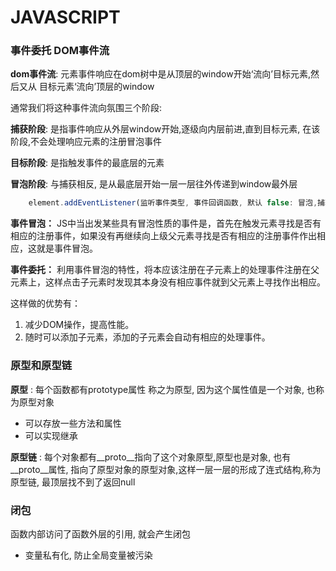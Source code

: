 # JAVASCRIPT

### 事件委托 DOM事件流
**dom事件流**: 元素事件响应在dom树中是从顶层的window开始‘流向’目标元素,然后又从 目标元素‘流向’顶层的window

通常我们将这种事件流向氛围三个阶段:

 **捕获阶段**: 是指事件响应从外层window开始,逐级向内层前进,直到目标元素, 在该阶段,不会处理响应元素的注册冒泡事件

 **目标阶段**: 是指触发事件的最底层的元素

 **冒泡阶段**: 与捕获相反, 是从最底层开始一层一层往外传递到window最外层

```js
    element.addEventListener(监听事件类型, 事件回调函数, 默认 false: 冒泡,捕获:true)
```
**事件冒泡：**
JS中当出发某些具有冒泡性质的事件是，首先在触发元素寻找是否有相应的注册事件，如果没有再继续向上级父元素寻找是否有相应的注册事件作出相应，这就是事件冒泡。

**事件委托：**
利用事件冒泡的特性，将本应该注册在子元素上的处理事件注册在父元素上，这样点击子元素时发现其本身没有相应事件就到父元素上寻找作出相应。

这样做的优势有：
1. 减少DOM操作，提高性能。
2. 随时可以添加子元素，添加的子元素会自动有相应的处理事件。


### 原型和原型链
**原型** : 每个函数都有prototype属性 称之为原型, 因为这个属性值是一个对象, 也称为原型对象

- 可以存放一些方法和属性
- 可以实现继承

**原型链** : 每个对象都有__proto__指向了这个对象原型,原型也是对象, 也有__proto__属性, 指向了原型对象的原型对象,这样一层一层的形成了连式结构,称为原型链, 最顶层找不到了返回null

### 闭包
函数内部访问了函数外层的引用, 就会产生闭包
- 变量私有化, 防止全局变量被污染
